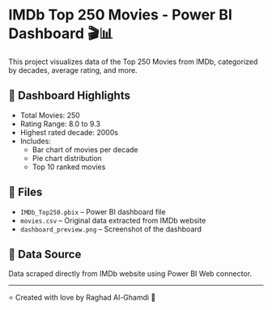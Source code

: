 # IMDb Top 250 Movies - Power BI Dashboard 🎬📊

This project visualizes data of the Top 250 Movies from IMDb, categorized by decades, average rating, and more.

## 📌 Dashboard Highlights
- Total Movies: 250
- Rating Range: 8.0 to 9.3
- Highest rated decade: 2000s
- Includes:
  - Bar chart of movies per decade
  - Pie chart distribution
  - Top 10 ranked movies

## 📁 Files
- `IMDb_Top250.pbix` – Power BI dashboard file
- `movies.csv` – Original data extracted from IMDb website
- `dashboard_preview.png` – Screenshot of the dashboard

## 📡 Data Source
Data scraped directly from IMDb website using Power BI Web connector.

---

⭐️ Created with love by Raghad Al-Ghamdi 🌟
